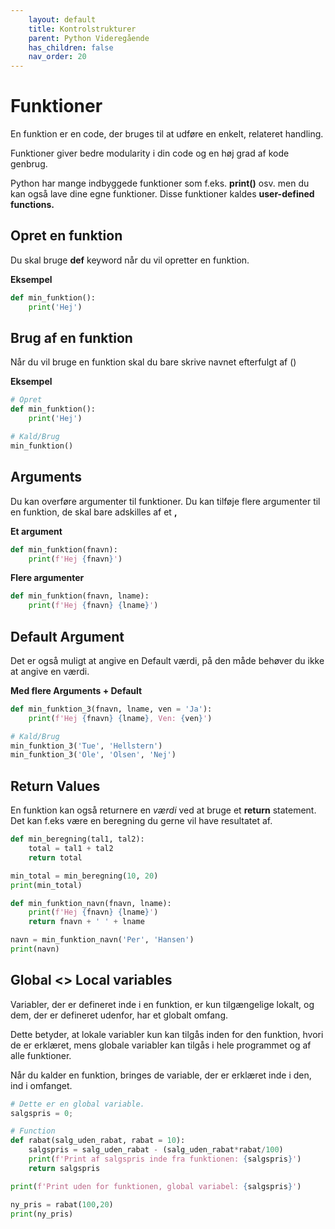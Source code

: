 ```yaml
---
    layout: default
    title: Kontrolstrukturer
    parent: Python Videregående
    has_children: false
    nav_order: 20
---
```


# Funktioner
En funktion er en code, der bruges til at udføre en enkelt, relateret handling. 

Funktioner giver bedre modularity i din code og en høj grad af kode genbrug.

Python har mange indbyggede funktioner som f.eks. **print()** osv. men du kan også lave dine egne funktioner. Disse funktioner kaldes **user-defined functions.**

## Opret en funktion
Du skal bruge **def** keyword når du vil opretter en funktion.

**Eksempel**
```python
def min_funktion():
    print('Hej')
```

## Brug af en funktion
Når du vil bruge en funktion skal du bare skrive navnet efterfulgt af ()

**Eksempel**
```python
# Opret
def min_funktion():
    print('Hej')

# Kald/Brug
min_funktion()
```

## Arguments
Du kan overføre argumenter til funktioner. Du kan tilføje flere argumenter til en funktion, de skal bare adskilles af et **,**

**Et argument**
```python
def min_funktion(fnavn):
    print(f'Hej {fnavn}')
```
**Flere argumenter**
```python
def min_funktion(fnavn, lname):
    print(f'Hej {fnavn} {lname}') 
```

## Default Argument
Det er også muligt at angive en Default værdi, på den måde behøver du ikke at angive en værdi.

**Med flere Arguments + Default**
```python
def min_funktion_3(fnavn, lname, ven = 'Ja'):
    print(f'Hej {fnavn} {lname}, Ven: {ven}')

# Kald/Brug
min_funktion_3('Tue', 'Hellstern')
min_funktion_3('Ole', 'Olsen', 'Nej')
```

## Return Values
En funktion kan også returnere en *værdi* ved at bruge et **return** statement. Det kan f.eks være en beregning du gerne vil have resultatet af.

```python
def min_beregning(tal1, tal2):
    total = tal1 + tal2
    return total

min_total = min_beregning(10, 20)
print(min_total) 

def min_funktion_navn(fnavn, lname):
    print(f'Hej {fnavn} {lname}')
    return fnavn + ' ' + lname

navn = min_funktion_navn('Per', 'Hansen')
print(navn)
```

## Global <> Local variables
Variabler, der er defineret inde i en funktion, er kun tilgængelige lokalt, og dem, der er defineret udenfor, har et globalt omfang.

Dette betyder, at lokale variabler kun kan tilgås inden for den funktion, hvori de er erklæret, mens globale variabler kan tilgås i hele programmet og af alle funktioner.

Når du kalder en funktion, bringes de variable, der er erklæret inde i den, ind i omfanget.

```python
# Dette er en global variable.
salgspris = 0; 

# Function
def rabat(salg_uden_rabat, rabat = 10):
    salgspris = salg_uden_rabat - (salg_uden_rabat*rabat/100)
    print(f'Print af salgspris inde fra funktionen: {salgspris}')
    return salgspris

print(f'Print uden for funktionen, global variabel: {salgspris}')

ny_pris = rabat(100,20)
print(ny_pris)
```

